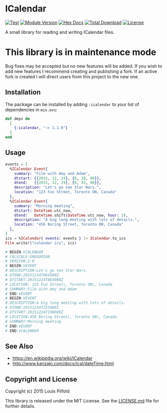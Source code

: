 # ICalendar

[![Test](https://github.com/lpil/icalendar/actions/workflows/test.yml/badge.svg)](https://github.com/lpil/icalendar/actions/workflows/test.yml)
[![Module Version](https://img.shields.io/hexpm/v/icalendar.svg)](https://hex.pm/packages/icalendar)
[![Hex Docs](https://img.shields.io/badge/hex-docs-lightgreen.svg)](https://hexdocs.pm/icalendar/)
[![Total Download](https://img.shields.io/hexpm/dt/icalendar.svg)](https://hex.pm/packages/icalendar)
[![License](https://img.shields.io/hexpm/l/icalendar.svg)](https://github.com/lpil/icalendar/blob/master/LICENSE.md)

A small library for reading and writing ICalendar files.

# This library is in maintenance mode

Bug fixes may be accepted but no new features will be added. If you wish to add
new features I recommend creating and publishing a fork. If an active fork is
created I will direct users from this project to the new one.

## Installation

The package can be installed by adding `:icalendar` to your list of dependencies
in `mix.exs`:

```elixir
def deps do
  [
    {:icalendar, "~> 1.1.0"}
  ]
end
```

## Usage

```elixir
events = [
  %ICalendar.Event{
    summary: "Film with Amy and Adam",
    dtstart: {{2015, 12, 24}, {8, 30, 00}},
    dtend:   {{2015, 12, 24}, {8, 45, 00}},
    description: "Let's go see Star Wars.",
    location: "123 Fun Street, Toronto ON, Canada"
  },
  %ICalendar.Event{
    summary: "Morning meeting",
    dtstart: DateTime.utc_now,
    dtend:   DateTime.shift(DateTime.utc_now, hour: 3),
    description: "A big long meeting with lots of details.",
    location: "456 Boring Street, Toronto ON, Canada"
  },
]
ics = %ICalendar{ events: events } |> ICalendar.to_ics
File.write!("calendar.ics", ics)

# BEGIN:VCALENDAR
# CALSCALE:GREGORIAN
# VERSION:2.0
# BEGIN:VEVENT
# DESCRIPTION:Let's go see Star Wars.
# DTEND:20151224T084500Z
# DTSTART:20151224T083000Z
# LOCATION: 123 Fun Street\, Toronto ON\, Canada
# SUMMARY:Film with Amy and Adam
# END:VEVENT
# BEGIN:VEVENT
# DESCRIPTION:A big long meeting with lots of details.
# DTEND:20151224T223000Z
# DTSTART:20151224T190000Z
# LOCATION:456 Boring Street\, Toronto ON\, Canada
# SUMMARY:Morning meeting
# END:VEVENT
# END:VCALENDAR
```

## See Also

- https://en.wikipedia.org/wiki/ICalendar
- http://www.kanzaki.com/docs/ical/dateTime.html

## Copyright and License

Copyright (c) 2015 Louis Pilfold

This library is released under the MIT License. See the [LICENSE.md](./LICENSE.md) file
for further details.
